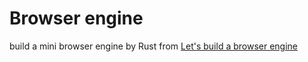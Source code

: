 # Browser engine

build a mini browser engine by Rust
from [Let's build a browser engine](https://limpet.net/mbrubeck/2014/08/08/toy-layout-engine-1.html)
